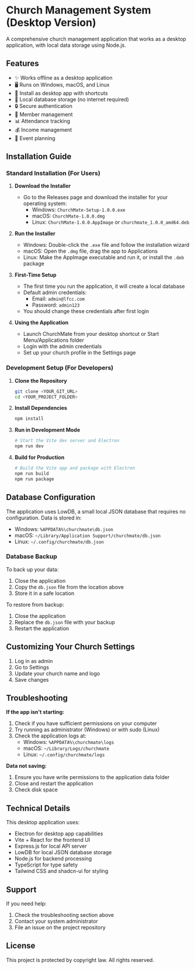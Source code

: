 
# Church Management System (Desktop Version)

A comprehensive church management application that works as a desktop application, with local data storage using Node.js.

## Features

- ✨ Works offline as a desktop application
- 🖥️ Runs on Windows, macOS, and Linux
- 📱 Install as desktop app with shortcuts
- 🔄 Local database storage (no internet required)
- 🔒 Secure authentication
- 👥 Member management
- 📊 Attendance tracking
- 💰 Income management
- 📅 Event planning

## Installation Guide

### Standard Installation (For Users)

1. **Download the Installer**
   - Go to the Releases page and download the installer for your operating system:
     - Windows: `ChurchMate-Setup-1.0.0.exe`
     - macOS: `ChurchMate-1.0.0.dmg`
     - Linux: `ChurchMate-1.0.0.AppImage` or `churchmate_1.0.0_amd64.deb`

2. **Run the Installer**
   - Windows: Double-click the `.exe` file and follow the installation wizard
   - macOS: Open the `.dmg` file, drag the app to Applications
   - Linux: Make the AppImage executable and run it, or install the `.deb` package

3. **First-Time Setup**
   - The first time you run the application, it will create a local database
   - Default admin credentials:
     - Email: `admin@lfcc.com`
     - Password: `admin123`
   - You should change these credentials after first login

4. **Using the Application**
   - Launch ChurchMate from your desktop shortcut or Start Menu/Applications folder
   - Login with the admin credentials
   - Set up your church profile in the Settings page

### Development Setup (For Developers)

1. **Clone the Repository**
   ```sh
   git clone <YOUR_GIT_URL>
   cd <YOUR_PROJECT_FOLDER>
   ```

2. **Install Dependencies**
   ```sh
   npm install
   ```

3. **Run in Development Mode**
   ```sh
   # Start the Vite dev server and Electron
   npm run dev
   ```

4. **Build for Production**
   ```sh
   # Build the Vite app and package with Electron
   npm run build
   npm run package
   ```

## Database Configuration

The application uses LowDB, a small local JSON database that requires no configuration. Data is stored in:

- Windows: `%APPDATA%\churchmate\db.json`
- macOS: `~/Library/Application Support/churchmate/db.json`
- Linux: `~/.config/churchmate/db.json`

### Database Backup

To back up your data:
1. Close the application
2. Copy the `db.json` file from the location above
3. Store it in a safe location

To restore from backup:
1. Close the application
2. Replace the `db.json` file with your backup
3. Restart the application

## Customizing Your Church Settings

1. Log in as admin
2. Go to Settings
3. Update your church name and logo
4. Save changes

## Troubleshooting

**If the app isn't starting:**
1. Check if you have sufficient permissions on your computer
2. Try running as administrator (Windows) or with sudo (Linux)
3. Check the application logs at:
   - Windows: `%APPDATA%\churchmate\logs`
   - macOS: `~/Library/Logs/churchmate`
   - Linux: `~/.config/churchmate/logs`

**Data not saving:**
1. Ensure you have write permissions to the application data folder
2. Close and restart the application
3. Check disk space

## Technical Details

This desktop application uses:
- Electron for desktop app capabilities
- Vite + React for the frontend UI
- Express.js for local API server
- LowDB for local JSON database storage
- Node.js for backend processing
- TypeScript for type safety
- Tailwind CSS and shadcn-ui for styling

## Support

If you need help:
1. Check the troubleshooting section above
2. Contact your system administrator
3. File an issue on the project repository

## License

This project is protected by copyright law. All rights reserved.
